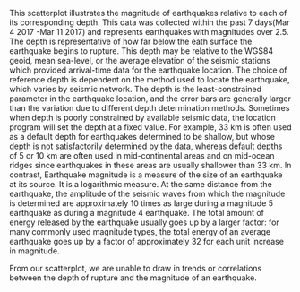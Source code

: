This scatterplot illustrates the magnitude of earthquakes relative to each of its corresponding depth.
This data was collected within the past 7 days(Mar 4 2017 -Mar 11 2017) and represents earthquakes with magnitudes over 2.5.
The depth is representative of how far below the eath surface the earthquake begins to rupture. This depth may be relative to the WGS84 geoid, mean sea-level, 
or the average elevation of the seismic stations which provided arrival-time data for the earthquake location. 
The choice of reference depth is dependent on the method used to locate the earthquake, which varies by seismic network. 
The depth is the least-constrained parameter in the earthquake location, and the error bars are generally 
larger than the variation due to different depth determination methods.
Sometimes when depth is poorly constrained by available seismic data, the location program will set the depth at a fixed value. 
For example, 33 km is often used as a default depth for earthquakes determined to be shallow, but whose depth is not 
satisfactorily determined by the data, whereas default depths of 5 or 10 km are often used in mid-continental areas 
and on mid-ocean ridges since earthquakes in these areas are usually shallower than 33 km.
In contrast, Earthquake magnitude is a measure of the size of an earthquake at its source. It is a logarithmic measure. 
At the same distance from the earthquake, the amplitude of the seismic waves from which the 
magnitude is determined are approximately 10 times as large during a magnitude 5 earthquake as during a magnitude 4 earthquake. 
The total amount of energy released by the earthquake usually goes up by a larger factor: for many commonly used magnitude types, 
the total energy of an average earthquake goes up by a factor of approximately 32 for each unit increase in magnitude. 

From our scatterplot, we are unable to draw in trends or correlations between the depth of rupture and the magnitude of an earthquake.
